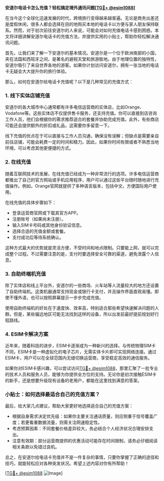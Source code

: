**安道尔电话卡怎么充值？轻松搞定境外通讯问题[[TG💪+ @esim1088](https://t.me/s/esim1088)]**

在当今这个全球化迅速发展的时代，跨境旅行变得越来越普遍。无论是商务出差还是度假休闲，很多人都会选择在目的地购买本地的电话卡以方便与家人朋友保持联系。然而，对于初次前往安道尔的人来说，可能会对如何充值电话卡感到困惑。本文将详细讲解安道尔电话卡的充值方法，并提供实用的小贴士，帮助你轻松解决通讯问题。

首先，让我们来了解一下安道尔的基本情况。安道尔是一个位于欧洲南部的小国，夹在法国和西班牙之间，是著名的避税天堂和旅游胜地。由于地理位置的独特性，安道尔吸引了来自世界各地的游客。如果你计划访问安道尔，拥有一张当地的电话卡无疑会大大提升你的旅行体验。

那么，如何在安道尔给电话卡充值呢？以下是几种常见的充值方式：

### 1. 线下实体店铺充值

安道尔的各大城市中心通常都有许多电信运营商的实体店，比如Orange、Vodafone等。这些实体店不仅提供售卡服务，还支持充值。你可以直接到店咨询工作人员，他们会根据你的需求推荐适合的套餐并协助完成充值。此外，有些商店可能还会提供额外的折扣或礼品，这需要你多留意一下。

线下充值的优点在于可以直接与工作人员沟通，确保没有误解；但缺点是需要亲自前往店铺，可能会耗费一定的时间和精力。因此，如果你时间有限或者不熟悉当地环境，可以考虑其他更便捷的方式。

### 2. 在线充值

随着互联网技术的发展，在线充值已经成为一种非常流行的选项。许多电信运营商都推出了自己的官方网站或手机应用程序，用户可以通过这些平台随时随地进行充值操作。例如，Orange官网就提供了多种语言版本，包括中文，方便国际用户使用。

在线充值的具体步骤如下：
- 登录运营商官网或下载其官方APP。
- 注册账号（如果尚未注册）。
- 输入SIM卡号码或其他身份验证信息。
- 选择合适的充值金额或套餐。
- 支付成功后等待系统确认。

这种方式最大的优势就是灵活方便，不受时间和地点限制。只要能上网，就可以完成整个过程。不过需要注意的是，支付时要选择安全可靠的渠道，避免泄露个人信息。

### 3. 自助终端机充值

除了实体店和线上平台外，安道尔的一些商场、火车站等人流量较大的地方还设置了自助终端机。这类机器通常支持现金或银行卡支付，并且操作界面直观易懂。即使不懂外语，也可以按照屏幕提示一步步完成充值。

使用自助终端机的好处在于速度快、效率高，特别适合那些希望快速解决问题的人群。但是，某些偏远地区可能无法找到这样的设备，所以出发前最好提前规划好行程路线。

### 4. ESIM卡解决方案

近年来，随着科技的进步，ESIM卡逐渐成为一种新兴的选择。与传统物理SIM卡不同，ESIM卡是一种虚拟化的电子芯片，无需实体卡片即可实现网络连接。通过ESIM卡，用户可以在全球范围内无缝切换运营商，享受稳定高效的通信服务。

如果你对ESIM卡感兴趣，可以尝试访问[TG💪+ @esim1088](https://t.me/s/esim1088)，那里汇聚了一批专业的技术人员和服务人员，能够为你提供全方位的支持。无论你是初次接触ESIM卡的新手，还是想要升级现有设备的老用户，都能在这里找到满意的答案。

### 小贴士：如何选择最适合自己的充值方案？

最后，给大家几点建议，帮助大家更好地选择适合自己的充值方案：
- 根据自身需求决定优先级：如果你主要关注通话质量，则应侧重于信号覆盖广度；若更看重数据流量，则需关注网速稳定性。
- 考虑预算因素：不同套餐价格差异较大，务必结合个人经济状况合理安排支出。
- 注意有效期：部分运营商提供的优惠活动可能存在时间限制，请务必仔细阅读相关条款以免错过良机。

总之，在安道尔给电话卡充值并不是一件复杂的事情，只要你掌握了正确的途径和技巧，就能轻松应对各种突发状况。希望上述内容对你有所帮助！

[[TG💪+ @esim1088](https://t.me/s/esim1088) ![Image](https://i.postimg.cc/4NQfJmqS/Snipaste-2025-05-13-00-14-12.png)]